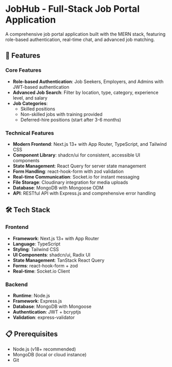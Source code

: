 # JobHub - Full-Stack Job Portal Application

A comprehensive job portal application built with the MERN stack, featuring role-based authentication, real-time chat, and advanced job matching.

## 🚀 Features

### Core Features

- **Role-based Authentication**: Job Seekers, Employers, and Admins with JWT-based authentication
- **Advanced Job Search**: Filter by location, type, category, experience level, and salary
- **Job Categories**:
  - Skilled positions
  - Non-skilled jobs with training provided
  - Deferred-hire positions (start after 3-6 months)


### Technical Features

- **Modern Frontend**: Next.js 13+ with App Router, TypeScript, and Tailwind CSS
- **Component Library**: shadcn/ui for consistent, accessible UI components
- **State Management**: React Query for server state management
- **Form Handling**: react-hook-form with zod validation
- **Real-time Communication**: Socket.io for instant messaging
- **File Storage**: Cloudinary integration for media uploads
- **Database**: MongoDB with Mongoose ODM
- **API**: RESTful API with Express.js and comprehensive error handling

## 🛠️ Tech Stack

### Frontend

- **Framework**: Next.js 13+ with App Router
- **Language**: TypeScript
- **Styling**: Tailwind CSS
- **UI Components**: shadcn/ui, Radix UI
- **State Management**: TanStack React Query
- **Forms**: react-hook-form + zod
- **Real-time**: Socket.io Client

### Backend

- **Runtime**: Node.js
- **Framework**: Express.js
- **Database**: MongoDB with Mongoose
- **Authentication**: JWT + bcryptjs
- **Validation**: express-validator

## 📋 Prerequisites

- Node.js (v18+ recommended)
- MongoDB (local or cloud instance)
- Git
